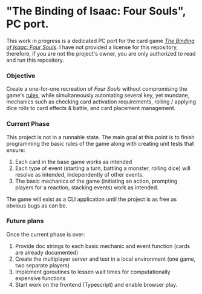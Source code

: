 # "The Binding of Isaac: Four Souls", PC port.
This work in progress is a dedicated PC port for the card game 
[_The Binding of Isaac: Four Souls_](http://foursoulsspoiler.com/).
I have not provided a license for this repository, therefore, if you are not the project's owner,
you are only authorized to read and run this repository.

### Objective
Create a one-for-one recreation of _Four Souls_ without compromising the game's 
[rules](http://pop-life.com/foursouls/rule-book.php), while simultaneously automating several key, yet mundane,
mechanics such as checking card activation requirements, rolling / applying dice rolls to card effects & battle, and
card placement management.

### Current Phase
This project is not in a runnable state. The main goal at this point is to finish programming the basic rules of the game
along with creating unit tests that ensure: 
1) Each card in the base game works as intended
2) Each type of event (starting a turn, battling a monster, rolling dice) will resolve as intended, independently
of other events.
3) The basic mechanics of the game (initiating an action, prompting players for a reaction, stacking events) work as
intended.

The game will exist as a CLI application until the project is as free as obvious bugs as can be. 

### Future plans

Once the current phase is over: 
1) Provide doc strings to each basic mechanic and event function (cards are already documented)
2) Create the multiplayer server and test in a local environment (one game, two separate players) 
3) Implement goroutines to lessen wait times for computationally expensive functions
4) Start work on the frontend (Typescript) and enable browser play.


